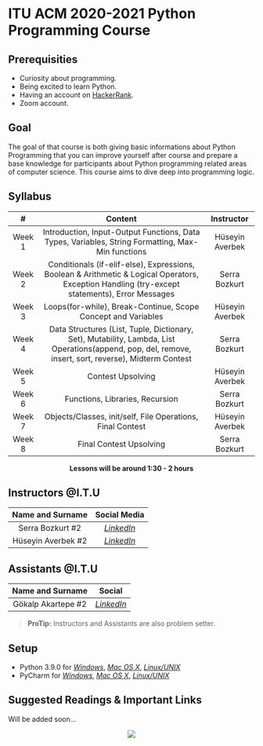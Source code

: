 # ITU ACM 2020-2021 Python Programming Course

## Prerequisities

 - Curiosity about programming.
 - Being excited to learn Python.
 - Having an account on [HackerRank](https://www.hackerrank.com/).
 - Zoom account.

## Goal

The goal of that course is both giving basic informations about Python Programming that you can improve yourself after course and prepare a base knowledge for participants about Python programming related areas of computer science. This course aims to dive deep into programming logic.
  
## Syllabus

|     #           |Content                          | Instructor                        
| :----------------: | :-------------------------------: | :-----------------------------: |
| Week 1 | Introduction, Input-Output Functions, Data Types, Variables, String Formatting, Max-Min functions | Hüseyin Averbek 
| Week 2 | Conditionals (if-elif-else), Expressions, Boolean & Arithmetic & Logical Operators, Exception Handling (try-except statements), Error Messages | Serra Bozkurt
| Week 3 | Loops(for-while), Break-Continue, Scope Concept and Variables | Hüseyin Averbek
| Week 4 |  Data Structures (List, Tuple, Dictionary, Set), Mutability, Lambda, List Operations(append, pop, del, remove, insert, sort, reverse), Midterm Contest | Serra Bozkurt
| Week 5 | Contest Upsolving | Hüseyin Averbek
| Week 6 | Functions, Libraries, Recursion | Serra Bozkurt
| Week 7 | Objects/Classes, init/self, File Operations, Final Contest | Hüseyin Averbek
| Week 8 | Final Contest Upsolving | Serra Bozkurt

<p align="center"><b>Lessons will be around 1:30 - 2 hours</b></p>

## Instructors @I.T.U

| Name and Surname | Social Media |
|:--:|:--:|
| Serra Bozkurt #2 | [*LinkedIn*](https://www.linkedin.com/in/serrabozkurt/) |
| Hüseyin Averbek #2 | [*LinkedIn*](https://www.linkedin.com/in/h%C3%BCseyin-averbek-640a921b5/) |

## Assistants @I.T.U

| Name and Surname | Social  |
|:--:|:--:|
| Gökalp Akartepe #2 | [*LinkedIn*](https://www.linkedin.com/in/g%C3%B6kalp-akartepe-4447661aa/) |

> **ProTip:** Instructors and Assistants are also problem setter.

## Setup

- Python 3.9.0 for [*Windows*](https://www.python.org/downloads/windows/), [*Mac OS X*](https://www.python.org/downloads/mac-osx/), [*Linux/UNIX*](https://www.python.org/downloads/source/)
- PyCharm for [*Windows*](https://www.jetbrains.com/pycharm/download/download-thanks.html?platform=windows&code=PCC), [*Mac OS X*](https://www.jetbrains.com/pycharm/download/download-thanks.html?platform=mac&code=PCC), [*Linux/UNIX*](https://www.jetbrains.com/pycharm/download/download-thanks.html?platform=linux&code=PCC)

## Suggested Readings & Important Links

Will be added soon...

<p align="center">
  <a href="//ituacm.com" target="_blank">
    <img src="https://ituacm.com/wp-content/uploads/2017/08/itu-logo.png">
  </a>
</p>
